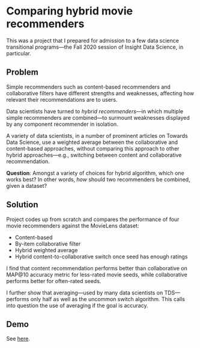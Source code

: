 # Comparing hybrid movie recommenders

This was a project that I prepared for admission to a few data science transitional programs—the Fall 2020 session of Insight Data Science, in particular.

## Problem

Simple recommenders such as content-based recommenders and collaborative filters have different strengths and weaknesses, affecting how relevant their recommendations are to users.

Data scientists have turned to <I>hybrid recommenders</I>—in which multiple simple recommenders are combined—to surmount weaknesses displayed by any component recommender in isolation.

A variety of data scientists, in a number of prominent articles on Towards Data Science, use a weighted average between the collaborative and content-based approaches, without comparing this approach to other hybrid approaches—e.g., switching between content and collaborative recommendation.

<b>Question</b>: Amongst a variety of choices for hybrid algorithm, which one works best? In other words, <i>how</i> should two recommenders be combined, given a dataset?

## Solution

Project codes up from scratch and compares the performance of four movie recommenders against the MovieLens dataset: 
- Content-based
- By-item collaborative filter
- Hybrid weighted average
- Hybrid content-to-collaborative switch once seed has enough ratings

I find that content recommendation performs better than collaborative on MAP@10 accuracy metric for less-rated movie seeds, while collaborative performs better for often-rated seeds.

I further show that averaging—used by many data scientists on TDS—performs only half as well as the uncommon switch algorithm. This calls into question the use of averaging if the goal is accuracy.

## Demo

See [here](https://github.com/jzymet/recommender/blob/master/demo.ipynb).